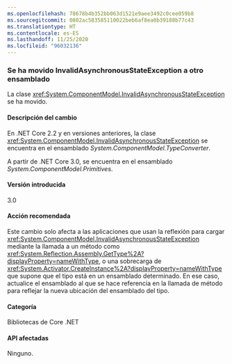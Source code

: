 ```yaml
---
ms.openlocfilehash: 78678b4b352bb063d1521e9aee3492c0cee059b8
ms.sourcegitcommit: 0802ac583585110022beb6af8ea0b39188b77c43
ms.translationtype: HT
ms.contentlocale: es-ES
ms.lasthandoff: 11/25/2020
ms.locfileid: "96032136"
---
```

### <a name="invalidasynchronousstateexception-moved-to-another-assembly"></a>Se ha movido InvalidAsynchronousStateException a otro ensamblado

La clase <xref:System.ComponentModel.InvalidAsynchronousStateException> se ha movido.

#### <a name="change-description"></a>Descripción del cambio

En .NET Core 2.2 y en versiones anteriores, la clase <xref:System.ComponentModel.InvalidAsynchronousStateException> se encuentra en el ensamblado *System.ComponentModel.TypeConverter*.

A partir de .NET Core 3.0, se encuentra en el ensamblado *System.ComponentModel.Primitives*.

#### <a name="version-introduced"></a>Versión introducida

3.0

#### <a name="recommended-action"></a>Acción recomendada

Este cambio solo afecta a las aplicaciones que usan la reflexión para cargar <xref:System.ComponentModel.InvalidAsynchronousStateException> mediante la llamada a un método como <xref:System.Reflection.Assembly.GetType%2A?displayProperty=nameWithType>, o una sobrecarga de <xref:System.Activator.CreateInstance%2A?displayProperty=nameWithType> que supone que el tipo está en un ensamblado determinado. En ese caso, actualice el ensamblado al que se hace referencia en la llamada de método para reflejar la nueva ubicación del ensamblado del tipo.

#### <a name="category"></a>Categoría

Bibliotecas de Core .NET

#### <a name="affected-apis"></a>API afectadas

Ninguno.

<!--

#### Affected APIs

- Not detectable via API analysis

-->
